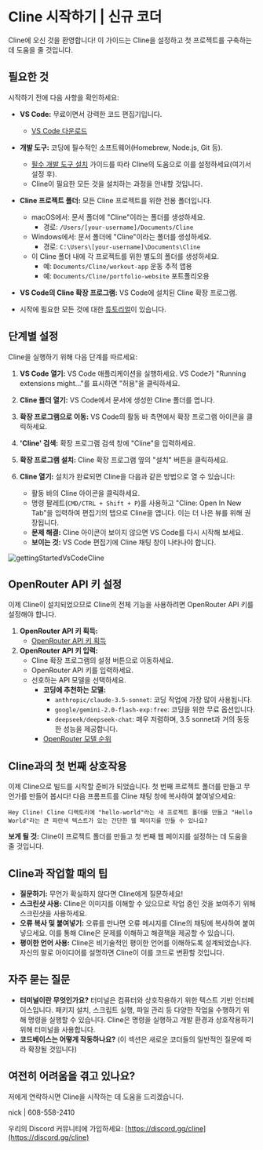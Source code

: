 # Cline 시작하기 | 신규 코더

Cline에 오신 것을 환영합니다! 이 가이드는 Cline을 설정하고 첫 프로젝트를 구축하는 데 도움을 줄 것입니다.

## 필요한 것

시작하기 전에 다음 사항을 확인하세요:

-   **VS Code:** 무료이면서 강력한 코드 편집기입니다.
    -   [VS Code 다운로드](https://code.visualstudio.com/)
-   **개발 도구:** 코딩에 필수적인 소프트웨어(Homebrew, Node.js, Git 등).
    -   [필수 개발 도구 설치](installing-dev-essentials.md) 가이드를 따라 Cline의 도움으로 이를 설정하세요(여기서 설정 후).
    -   Cline이 필요한 모든 것을 설치하는 과정을 안내할 것입니다.
-   **Cline 프로젝트 폴더:** 모든 Cline 프로젝트를 위한 전용 폴더입니다.
    -   macOS에서: 문서 폴더에 "Cline"이라는 폴더를 생성하세요.
        -   경로: `/Users/[your-username]/Documents/Cline`
    -   Windows에서: 문서 폴더에 "Cline"이라는 폴더를 생성하세요.
        -   경로: `C:\Users\[your-username]\Documents\Cline`
    -   이 Cline 폴더 내에 각 프로젝트를 위한 별도의 폴더를 생성하세요.
        -   예: `Documents/Cline/workout-app` 운동 추적 앱용
        -   예: `Documents/Cline/portfolio-website` 포트폴리오용
-   **VS Code의 Cline 확장 프로그램:** VS Code에 설치된 Cline 확장 프로그램.

-   시작에 필요한 모든 것에 대한 [튜토리얼](https://www.youtube.com/watch?v=N4td-fKhsOQ)이 있습니다.

## 단계별 설정

Cline을 실행하기 위해 다음 단계를 따르세요:

1. **VS Code 열기:** VS Code 애플리케이션을 실행하세요. VS Code가 "Running extensions might..."를 표시하면 "허용"을 클릭하세요.

2. **Cline 폴더 열기:** VS Code에서 문서에 생성한 Cline 폴더를 엽니다.

3. **확장 프로그램으로 이동:** VS Code의 활동 바 측면에서 확장 프로그램 아이콘을 클릭하세요.

4. **'Cline' 검색:** 확장 프로그램 검색 창에 "Cline"을 입력하세요.

5. **확장 프로그램 설치:** Cline 확장 프로그램 옆의 "설치" 버튼을 클릭하세요.

6. **Cline 열기:** 설치가 완료되면 Cline을 다음과 같은 방법으로 열 수 있습니다:
    - 활동 바의 Cline 아이콘을 클릭하세요.
    - 명령 팔레트(`CMD/CTRL + Shift + P`)를 사용하고 "Cline: Open In New Tab"을 입력하여 편집기의 탭으로 Cline을 엽니다. 이는 더 나은 뷰를 위해 권장됩니다.
    - **문제 해결:** Cline 아이콘이 보이지 않으면 VS Code를 다시 시작해 보세요.
    - **보이는 것:** VS Code 편집기에 Cline 채팅 창이 나타나야 합니다.

![gettingStartedVsCodeCline](https://github.com/user-attachments/assets/622b4bb7-859b-4c2e-b87b-c12e3eabefb8)

## OpenRouter API 키 설정

이제 Cline이 설치되었으므로 Cline의 전체 기능을 사용하려면 OpenRouter API 키를 설정해야 합니다.
1. **OpenRouter API 키 획득:**
   - [OpenRouter API 키 획득](https://openrouter.ai/)
2. **OpenRouter API 키 입력:**
   - Cline 확장 프로그램의 설정 버튼으로 이동하세요.
   - OpenRouter API 키를 입력하세요.
   - 선호하는 API 모델을 선택하세요.
     - **코딩에 추천하는 모델:**
       - `anthropic/claude-3.5-sonnet`: 코딩 작업에 가장 많이 사용됩니다.
       - `google/gemini-2.0-flash-exp:free`: 코딩을 위한 무료 옵션입니다.
       - `deepseek/deepseek-chat`: 매우 저렴하며, 3.5 sonnet과 거의 동등한 성능을 제공합니다.
     - [OpenRouter 모델 순위](https://openrouter.ai/rankings/programming)

## Cline과의 첫 번째 상호작용

이제 Cline으로 빌드를 시작할 준비가 되었습니다. 첫 번째 프로젝트 폴더를 만들고 무언가를 만들어 봅시다! 다음 프롬프트를 Cline 채팅 창에 복사하여 붙여넣으세요:

```
Hey Cline! Cline 디렉토리에 "hello-world"라는 새 프로젝트 폴더를 만들고 "Hello World"라는 큰 파란색 텍스트가 있는 간단한 웹 페이지를 만들 수 있나요?
```

**보게 될 것:** Cline이 프로젝트 폴더를 만들고 첫 번째 웹 페이지를 설정하는 데 도움을 줄 것입니다.

## Cline과 작업할 때의 팁

- **질문하기:** 무언가 확실하지 않다면 Cline에게 질문하세요!
- **스크린샷 사용:** Cline은 이미지를 이해할 수 있으므로 작업 중인 것을 보여주기 위해 스크린샷을 사용하세요.
- **오류 복사 및 붙여넣기:** 오류를 만나면 오류 메시지를 Cline의 채팅에 복사하여 붙여넣으세요. 이를 통해 Cline은 문제를 이해하고 해결책을 제공할 수 있습니다.
- **평이한 언어 사용:** Cline은 비기술적인 평이한 언어를 이해하도록 설계되었습니다. 자신의 말로 아이디어를 설명하면 Cline이 이를 코드로 변환할 것입니다.

## 자주 묻는 질문

- **터미널이란 무엇인가요?** 터미널은 컴퓨터와 상호작용하기 위한 텍스트 기반 인터페이스입니다. 패키지 설치, 스크립트 실행, 파일 관리 등 다양한 작업을 수행하기 위해 명령을 실행할 수 있습니다. Cline은 명령을 실행하고 개발 환경과 상호작용하기 위해 터미널을 사용합니다.
- **코드베이스는 어떻게 작동하나요?** (이 섹션은 새로운 코더들의 일반적인 질문에 따라 확장될 것입니다)

## 여전히 어려움을 겪고 있나요?

저에게 연락하시면 Cline을 시작하는 데 도움을 드리겠습니다.

nick | 608-558-2410

우리의 Discord 커뮤니티에 가입하세요: [https://discord.gg/cline](https://discord.gg/cline)